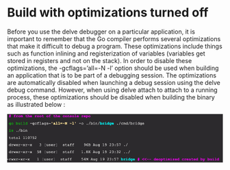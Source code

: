 # Build with optimizations turned off

Before you use the delve debugger on a particular application,  it is important to remember that the Go compiler performs several optimizations that make it difficult to debug a program. These optimizations include things such as function inlining and registerization of variables (variables get stored in registers and not on the stack). In order to disable these optimizations, the -gcflags=’all=-N -l’ option should be used when building an application that is to be part of a debugging session. The optimizations are automatically disabled when launching a debug session using the delve debug command. However, when using delve attach to attach to a running process, these optimizations should be disabled when building the binary as illustrated below :

![Go build options](images/go-build-options.jpg)